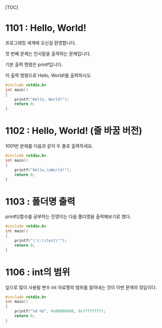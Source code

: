 [TOC]

# 1101 : Hello, World!

프로그래밍 세계에 오신걸 환영합니다.

첫 번째 문제는 인사말을 출력하는 문제입니다.

기본 출력 명령은 printf입니다.

이 출력 명령으로 Hello, World!를 출력하시오.

``` c++
#include <stdio.h>
int main() 
{
 	printf("Hello, World!");
	return 0;
}
```

# 1102 : Hello, World! (줄 바꿈 버전)

1001번 문제를 다음과 같이 두 줄로 출력하세요.

``` c++
#include <stdio.h>
int main() 
{
 	printf("Hello,\nWorld!");
 	return 0;
}
```

# 1103 : 폴더명 출력 

printf()함수를 공부하는 진영이는 다음 폴더명을 출력해보기로 했다.

``` c++
#include <stdio.h>
int main() 
{
 	printf("\"c:\\test\"");
 	return 0;
}
```

# 1106 : int의 범위

앞으로 많이 사용될 변수 int 자료형의 범위를 알아내는 것이 이번 문제의 정답이다.

``` c++
#include <stdio.h>
int main() 
{
 	printf("%d %d", 0x80000000, 0x7fffffff);
 	return 0;
}
```
